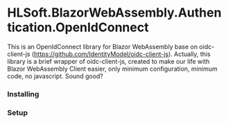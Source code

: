 # HLSoft.BlazorWebAssembly.Authentication.OpenIdConnect
This is an OpenIdConnect library for Blazor WebAssembly base on oidc-client-js (https://github.com/IdentityModel/oidc-client-js). Actually, this library is a brief wrapper of oidc-client-js, created to make our life with Blazor WebAssembly Client easier, only minimum configuration, minimum code, no javascript. Sound good?
### Installing


### Setup

